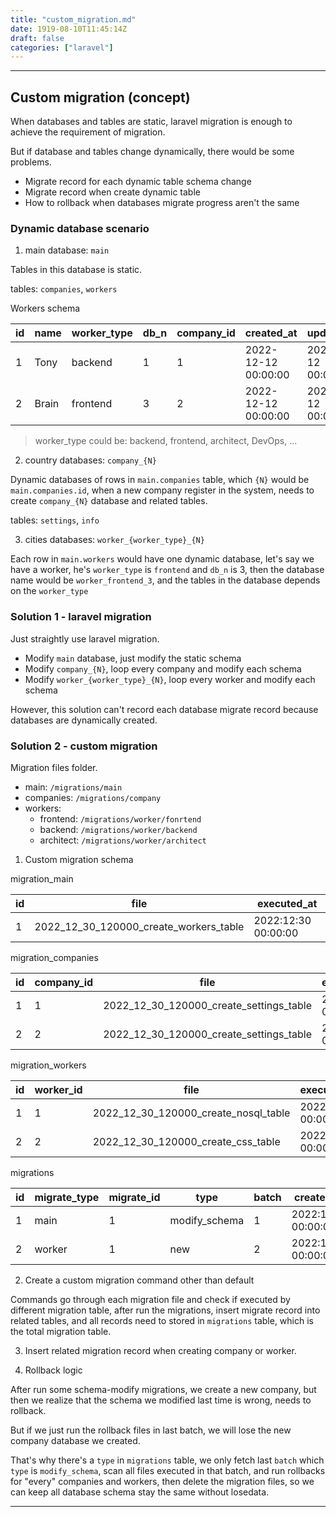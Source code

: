 ```yaml
---
title: "custom_migration.md"
date: 1919-08-10T11:45:14Z
draft: false
categories: ["laravel"]
---
```




---


## Custom migration (concept)

When databases and tables are static, laravel migration is enough to achieve the requirement of migration.

But if database and tables change dynamically, there would be some problems.
* Migrate record for each dynamic table schema change
* Migrate record when create dynamic table
* How to rollback when databases migrate progress aren't the same

### Dynamic database scenario

1. main database: `main`

Tables in this database is static.

tables: `companies`, `workers`

Workers schema

| id  | name  | worker_type | db_n | company_id | created_at          | updated_at |
|-----|-------|-------------|------|------------|---------------------|------------|
| 1   | Tony  | backend     | 1    | 1          | 2022-12-12 00:00:00 |    2022-12-12 00:00:00        |
| 2   | Brain | frontend    | 3    | 2          | 2022-12-12 00:00:00                    |    2022-12-12 00:00:00        |

> worker_type could be: backend, frontend, architect, DevOps, ...


2. country databases: `company_{N}`

Dynamic databases of rows in `main.companies` table, which `{N}` would be `main.companies.id`, when a new company register in the system, needs to create `company_{N}` database and related tables.

tables: `settings`, `info`

3. cities databases: `worker_{worker_type}_{N}`

Each row in `main.workers` would have one dynamic database, let's say we have a worker, he's `worker_type` is `frontend` and `db_n` is 3, then the database name would be `worker_frontend_3`, and the tables in the database depends on the `worker_type`



### Solution 1 - laravel migration

Just straightly use laravel migration.
* Modify `main` database, just modify the static schema
* Modify `company_{N}`, loop every company and modify each schema
* Modify `worker_{worker_type}_{N}`, loop every worker and modify each schema

However, this solution can't record each database migrate record because databases are dynamically created.

### Solution 2 - custom migration

Migration files folder.

* main: `/migrations/main`
* companies: `/migrations/company`
* workers:
  * frontend: `/migrations/worker/fonrtend`
  * backend: `/migrations/worker/backend`
  * architect: `/migrations/worker/architect`

1. Custom migration schema

migration_main


| id  | file                                   | executed_at         |
|-----|----------------------------------------|---------------------|
| 1   | 2022_12_30_120000_create_workers_table | 2022:12:30 00:00:00 |


migration_companies


| id  | company_id | file                                    | executed_at         |
|-----|------------|-----------------------------------------|---------------------|
| 1   | 1          | 2022_12_30_120000_create_settings_table | 2022:12:30 00:00:00 |
| 2   | 2          |                    2022_12_30_120000_create_settings_table                     |             2022:12:30 00:00:00        |


migration_workers


| id  | worker_id | file                                 | executed_at         |
|-----|-----------|--------------------------------------|---------------------|
| 1   | 1         | 2022_12_30_120000_create_nosql_table | 2022:12:30 00:00:00 |
| 2   | 2         | 2022_12_30_120000_create_css_table   |             2022:12:30 00:00:00        |

migrations


| id  | migrate_type | migrate_id | type          | batch | created_at | updated_at |
|-----|--------------|------------|---------------|-------|------------|------------|
| 1   | main         | 1          | modify_schema | 1     |   2022:12:30 00:00:00         |     2022:12:30 00:00:00       |
| 2   | worker       | 1          | new           | 2     |  2022:12:30 00:00:00          |       2022:12:30 00:00:00     |

2. Create a custom migration command other than default

Commands go through each migration file and check if executed by different migration table, after run the migrations, insert migrate record into related tables, and all records need to stored in `migrations` table, which is the total migration table.


3. Insert related migration record when creating company or worker.

4. Rollback logic

After run some schema-modify migrations, we create a new company, but then we realize that the schema we modified last time is wrong, needs to rollback.

But if we just run the rollback files in last batch, we will lose the new company database we created.

That's why there's a `type` in `migrations` table, we only fetch last `batch` which `type` is `modify_schema`, scan all files executed in that batch, and run rollbacks for "every" companies and workers, then delete the migration files, so we can keep all database schema stay the same without losedata.


---

